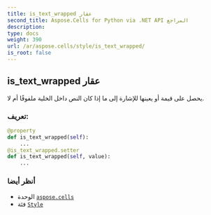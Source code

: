 ```yaml
---
title: is_text_wrapped عقار
second_title: Aspose.Cells for Python via .NET API المراجع
description:
type: docs
weight: 390
url: /ar/aspose.cells/style/is_text_wrapped/
is_root: false
---
```

##  is_text_wrapped عقار

يحصل على قيمة أو يعينها للإشارة إلى ما إذا كان النص داخل الخلية ملفوفًا أم لا.
###  تعريف:
```python
@property
def is_text_wrapped(self):
    ...
@is_text_wrapped.setter
def is_text_wrapped(self, value):
    ...
```

###  أنظر أيضا
* الوحدة [`aspose.cells`](../../)
* فئة [`Style`](/cells/python-net/ar/aspose.cells/style)
